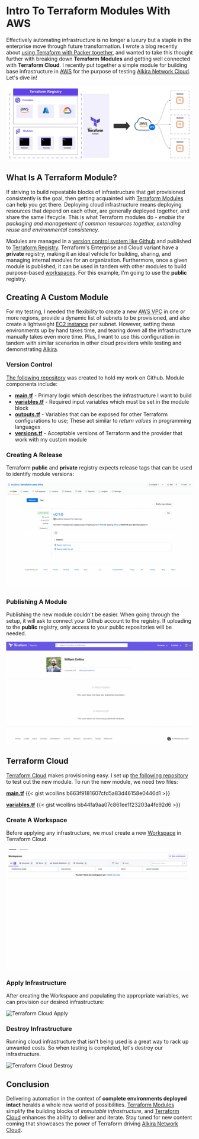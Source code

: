 # Intro To Terraform Modules With AWS


Effectively automating infrastructure is no longer a luxury but a staple in the enterprise move through future transformation. I wrote a blog recently about [using Terraform with Packer together](https://wcollins.io/posts/2021/cloud-grade-automation-with-packer-and-terraform/), and wanted to take this thought further with breaking down **Terraform Modules** and getting well connected with **Terraform Cloud**. I recently put together a simple module for building base infrastructure in [AWS](https://aws.amazon.com/) for the purpose of testing [Alkira Network Cloud](https://www.alkira.com/). Let's dive in!

![Intro](intro.png "Intro")

## What Is A Terraform Module?
If striving to build repeatable blocks of infrastructure that get provisioned consistently is the goal, then getting acquainted with [Terraform Modules](https://www.terraform.io/docs/language/modules/index.html) can help you get there. Deploying cloud infrastructure means deploying resources that depend on each other, are generally deployed together, and share the same lifecycle. This is what Terraform modules do - _enable the packaging and management of common resources together, extending reuse and environmental consistency_.

Modules are managed in a [version control system like Github](https://github.com/) and published to [Terraform Registry](https://registry.terraform.io/browse/modules). Terraform's Enterprise and Cloud variant have a **private** registry, making it an ideal vehicle for building, sharing, and managing internal modules for an organization. Furthermore, once a given module is published, it can be used in tandem with other modules to build purpose-based [workspaces](https://www.terraform.io/docs/cloud/workspaces/index.html). For this example, I'm going to use the **public** registry.

## Creating A Custom Module
For my testing, I needed the flexibility to create a new [AWS VPC](https://aws.amazon.com/vpc/) in one or more regions, provide a dynamic list of subnets to be provisioned, and also create a lightweight [EC2 instance](https://aws.amazon.com/ec2/instance-types/t2/) per subnet. However, setting these environments up by hand takes time, and tearing down all the infrastructure manually takes even more time. Plus, I want to use this configuration in tandem with similar scenarios in other cloud providers while testing and demonstrating [Alkira](https://www.alkira.com/).

### Version Control
[The following repository](https://github.com/wcollins/terraform-aws-awsinfra) was created to hold my work on Github. Module components include:
* [**main.tf**](https://github.com/wcollins/terraform-aws-awsinfra/blob/main/main.tf) - Primary logic which describes the infrastructure I want to build
* [**variables.tf**](https://github.com/wcollins/terraform-aws-awsinfra/blob/main/variables.tf) - Required input variables which must be set in the module block
* [**outputs.tf**](https://github.com/wcollins/terraform-aws-awsinfra/blob/main/outputs.tf) - Variables that can be exposed for other Terraform configurations to use; These act similar to _return values_ in programming languages
* [**versions.tf**](https://github.com/wcollins/terraform-aws-awsinfra/blob/main/versions.tf) - Acceptable versions of Terraform and the provider that work with my custom module

### Creating A Release
Terraform **public** and **private** registry expects release tags that can be used to identify module versions:

![Release Tags](release-tags.gif "Release Tags")

### Publishing A Module
Publishing the new module couldn't be easier. When going through the setup, it will ask to connect your Github account to the registry. If uploading to the **public** registry, only access to your public repositories will be needed.

![Publish Module](publish-module.gif "Publish")

## Terraform Cloud
[Terraform Cloud](https://www.terraform.io/cloud) makes provisioning easy. I set up [the following repository](https://github.com/wcollins/aws-infra-east-npe) to test out the new module. To run the new module, we need two files:

[**main.tf**](https://github.com/wcollins/aws-infra-east-npe/blob/main/main.tf)
{{< gist wcollins b663f9181607cfd5a83d46158e0446d1 >}}

[**variables.tf**](https://github.com/wcollins/aws-infra-east-npe/blob/main/variables.tf)
{{< gist wcollins bb44fa9aa07c861ee1f23203a4fe92d6 >}}

### Create A Workspace
Before applying any infrastructure, we must create a new [Workspace](https://www.terraform.io/docs/cloud/workspaces/index.html) in Terraform Cloud.

![Terraform Cloud Workspace](tf-cloud-workspace.gif "Workspaces")

### Apply Infrastructure
After creating the Workspace and populating the appropriate variables, we can provision our desired infrastructure:

![Terraform Cloud Apply](tf-cloud-apply.gif "Apply")

### Destroy Infrastructure
Running cloud infrastructure that isn't being used is a great way to rack up unwanted costs. So when testing is completed, let's destroy our infrastructure.

![Terraform Cloud Destroy](tf-cloud-destroy.gif "Destroy")

## Conclusion
Delivering automation in the context of **complete environments deployed intact** heralds a whole new world of possibilities. [Terraform Modules](https://www.terraform.io/docs/language/modules/develop/index.html) simplify the building blocks of _immutable infrastructure_, and [Terraform Cloud](https://www.terraform.io/cloud) enhances the ability to deliver and iterate. Stay tuned for new content coming that showcases the power of Terraform driving [Alkira Network Cloud](https://www.alkira.com/).
